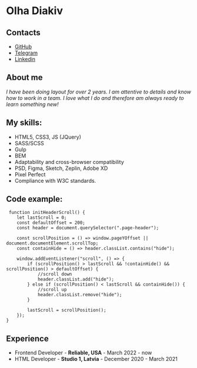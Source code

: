 # Olha Diakiv

## Contacts
* [GitHub](https://github.com/olyadyakiw)
* [Telegram](https://t.me/olyadyakiw)
* [Linkedin](https://www.linkedin.com/in/olga-diakiv-199899195/)

## About me

 _I have been doing layout for over 2 years. I am attentive to details and know how to work in a team. I love what I do and therefore am always ready to learn something new!_

## My skills:
* HTML5, CSS3, JS (JQuery)
* SASS/SCSS
* Gulp
* BEM
* Adaptability and cross-browser compatibility
* PSD, Figma, Sketch, Zeplin, Adobe XD
* Pixel Perfect
* Compliance with W3C standards.
## Code example:
```
 function initHeaderScroll() {
    let lastScroll = 0;
    const defaultOffset = 200;
    const header = document.querySelector(".page-header");

    const scrollPosition = () => window.pageYOffset || document.documentElement.scrollTop;
    const containHide = () => header.classList.contains("hide");

    window.addEventListener("scroll", () => {
        if (scrollPosition() > lastScroll && !containHide() && scrollPosition() > defaultOffset) {
            //scroll down
            header.classList.add("hide");
        } else if (scrollPosition() < lastScroll && containHide()) {
            //scroll up
            header.classList.remove("hide");
        }

        lastScroll = scrollPosition();
    });
}
```

## Experience

* Frontend Developer - **Reliable, USA** - March 2022 - now 
* HTML Developer - **Studio 1, Latvia** - December 2020 - March 2021 

